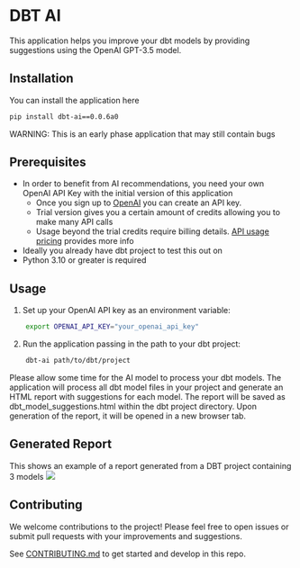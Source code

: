 # DBT AI

This application helps you improve your dbt models by providing suggestions using the OpenAI GPT-3.5 model.

## Installation
You can install the application here
```bash
pip install dbt-ai==0.0.6a0
```

WARNING: This is an early phase application that may still contain bugs

## Prerequisites
 - In order to benefit from AI recommendations, you need your own OpenAI API Key with the initial version of this application
    - Once you sign up to [OpenAI](https://openai.com/product) you can create an API key. 
    - Trial version gives you a certain amount of credits allowing you to make many API calls
    - Usage beyond the trial credits require billing details. [API usage pricing](https://openai.com/pricing) provides more info
 - Ideally you already have dbt project to test this out on
 - Python 3.10 or greater is required


## Usage
 1. Set up your OpenAI API key as an environment variable:
```bash
    export OPENAI_API_KEY="your_openai_api_key"
```

 2. Run the application passing in the path to your dbt project:
```bash
    dbt-ai path/to/dbt/project
```

Please allow some time for the AI model to process your dbt models. The application will process all dbt model files in your project and generate an HTML report with suggestions for each model. The report will be saved as dbt_model_suggestions.html within the dbt project directory. Upon generation of the report, it will be opened in a new browser tab.

## Generated Report
This shows an example of a report generated from a DBT project containing 3 models
![](images/ai_generated_dbt_report.png?raw=true)


## Contributing
We welcome contributions to the project! Please feel free to open issues or submit pull requests with your improvements and suggestions.

See [CONTRIBUTING.md](CONTRIBUTING.md) to get started and develop in this repo.
